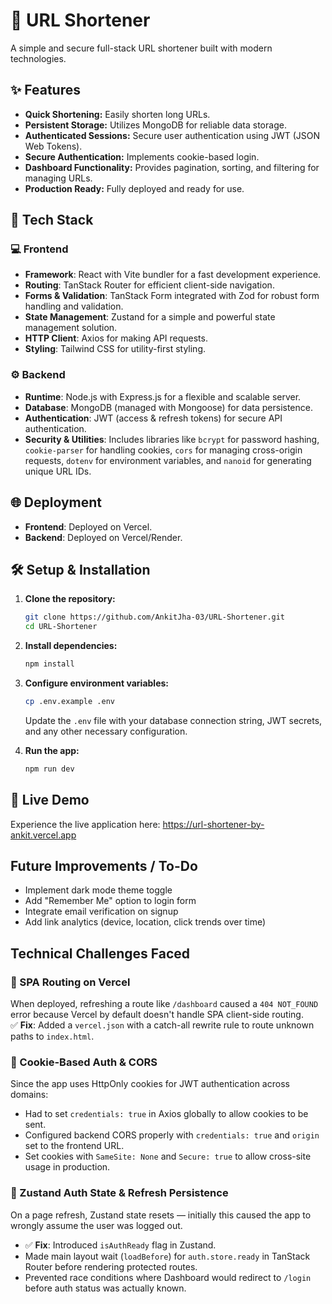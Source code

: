# 🔗 URL Shortener

A simple and secure full-stack URL shortener built with modern technologies.

## ✨ Features

- **Quick Shortening:** Easily shorten long URLs.
- **Persistent Storage:** Utilizes MongoDB for reliable data storage.
- **Authenticated Sessions:** Secure user authentication using JWT (JSON Web Tokens).
- **Secure Authentication:** Implements cookie-based login.
- **Dashboard Functionality:** Provides pagination, sorting, and filtering for managing URLs.
- **Production Ready:** Fully deployed and ready for use.

## 🚀 Tech Stack

### 💻 Frontend

- **Framework**: React with Vite bundler for a fast development experience.
- **Routing**: TanStack Router for efficient client-side navigation.
- **Forms & Validation**: TanStack Form integrated with Zod for robust form handling and validation.
- **State Management**: Zustand for a simple and powerful state management solution.
- **HTTP Client**: Axios for making API requests.
- **Styling**: Tailwind CSS for utility-first styling.

### ⚙️ Backend

- **Runtime**: Node.js with Express.js for a flexible and scalable server.
- **Database**: MongoDB (managed with Mongoose) for data persistence.
- **Authentication**: JWT (access & refresh tokens) for secure API authentication.
- **Security & Utilities**: Includes libraries like `bcrypt` for password hashing, `cookie-parser` for handling cookies, `cors` for managing cross-origin requests, `dotenv` for environment variables, and `nanoid` for generating unique URL IDs.

## 🌐 Deployment

- **Frontend**: Deployed on Vercel.
- **Backend**: Deployed on Vercel/Render.

## 🛠️ Setup & Installation

1. **Clone the repository:**

   ```bash
   git clone https://github.com/AnkitJha-03/URL-Shortener.git
   cd URL-Shortener
   ```

2. **Install dependencies:**

   ```bash
   npm install
   ```

3. **Configure environment variables:**

   ```bash
   cp .env.example .env
   ```

   Update the `.env` file with your database connection string, JWT secrets, and any other necessary configuration.

4. **Run the app:**

   ```bash
   npm run dev
   ```

## 🔗 Live Demo

Experience the live application here: https://url-shortener-by-ankit.vercel.app

## Future Improvements / To-Do

- Implement dark mode theme toggle
- Add "Remember Me" option to login form
- Integrate email verification on signup
- Add link analytics (device, location, click trends over time)

## Technical Challenges Faced

### 🔁 SPA Routing on Vercel

When deployed, refreshing a route like `/dashboard` caused a `404 NOT_FOUND` error because Vercel by default doesn't handle SPA client-side routing.  
✅ **Fix**: Added a `vercel.json` with a catch-all rewrite rule to route unknown paths to `index.html`.

### 🍪 Cookie-Based Auth & CORS

Since the app uses HttpOnly cookies for JWT authentication across domains:

- Had to set `credentials: true` in Axios globally to allow cookies to be sent.
- Configured backend CORS properly with `credentials: true` and `origin` set to the frontend URL.
- Set cookies with `SameSite: None` and `Secure: true` to allow cross-site usage in production.

### 🧠 Zustand Auth State & Refresh Persistence

On a page refresh, Zustand state resets — initially this caused the app to wrongly assume the user was logged out.

- ✅ **Fix**: Introduced `isAuthReady` flag in Zustand.
- Made main layout wait (`loadBefore`) for `auth.store.ready` in TanStack Router before rendering protected routes.
- Prevented race conditions where Dashboard would redirect to `/login` before auth status was actually known.
